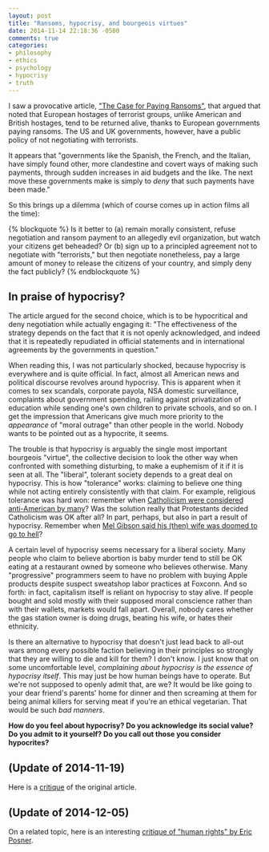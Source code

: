```yaml
---
layout: post
title: "Ransoms, hypocrisy, and bourgeois virtues"
date: 2014-11-14 22:18:36 -0500
comments: true
categories:
- philosophy
- ethics
- psychology
- hypocrisy
- truth
---
```

I saw a provocative article, ["The Case for Paying Ransoms"](http://www.nybooks.com/blogs/nyrblog/2014/nov/12/case-for-paying-ransoms/), that argued that noted that European hostages of terrorist groups, unlike American and British hostages, tend to be returned alive, thanks to European governments paying ransoms. The US and UK governments, however, have a public policy of not negotiating with terrorists.

It appears that "governments like the Spanish, the French, and the Italian, have simply found other, more clandestine and covert ways of making such payments, through sudden increases in aid budgets and the like. The next move these governments make is simply to *deny* that such payments have been made."

So this brings up a dilemma (which of course comes up in action films all the time):

{% blockquote %}
Is it better to (a) remain morally consistent, refuse negotiation and ransom payment to an allegedly evil organization, but watch your citizens get beheaded? Or (b) sign up to a principled agreement not to negotiate with "terrorists," but then negotiate nonetheless, pay a large amount of money to release the citizens of your country, and simply deny the fact publicly?
{% endblockquote %}

## In praise of hypocrisy?

The article argued for the second choice, which is to be hypocritical and deny negotiation while actually engaging it: "The effectiveness of the strategy depends on the fact that it is not openly acknowledged, and indeed that it is repeatedly repudiated in official statements and in international agreements by the governments in question."

When reading this, I was not particularly shocked, because hypocrisy is everywhere and is quite official. In fact, almost all American news and political discourse revolves around hypocrisy. This is apparent when it comes to sex scandals, corporate payola, NSA domestic surveillance, complaints about government spending, railing against privatization of education while sending one's own children to private schools, and so on. I get the impression that Americans give much more priority to the *appearance* of "moral outrage" than other people in the world. Nobody wants to be pointed out as a hypocrite, it seems.

The trouble is that hypocrisy is arguably the single most important bourgeois "virtue", the collective decision to look the other way when confronted with something disturbing, to make a euphemism of it if it is seen at all. The "liberal", tolerant society depends to a great deal on hypocrisy. This is how "tolerance" works: claiming to believe one thing while not acting entirely consistently with that claim. For example, religious tolerance was hard won: remember when [Catholicism were considered anti-American by many](http://en.wikipedia.org/wiki/Know_Nothing)? Was the solution really that Protestants decided Catholicism was OK after all? In part, perhaps, but also in part a result of hypocrisy. Remember when [Mel Gibson said his (then) wife was doomed to go to hell](http://www.today.com/id/4224452/ns/today-entertainment/t/mel-gibson-says-his-wife-could-be-going-hell/)?

A certain level of hypocrisy seems necessary for a liberal society. Many people who claim to believe abortion is baby murder tend to still be OK eating at a restaurant owned by someone who believes otherwise. Many "progressive" programmers seem to have no problem with buying Apple products despite suspect sweatshop labor practices at Foxconn. And so forth: in fact, capitalism itself is reliant on hypocrisy to stay alive. If people bought and sold mostly with their supposed moral conscience rather than with their wallets, markets would fall apart. Overall, nobody cares whether the gas station owner is doing drugs, beating his wife, or hates their ethnicity.

Is there an alternative to hypocrisy that doesn't just lead back to all-out wars among every possible faction believing in their principles so strongly that they are willing to die and kill for them? I don't know. I just know that on some uncomfortable level, *complaining about hypocrisy is the essence of hypocrisy itself*. This may just be how human beings have to operate. But we're not supposed to openly admit that, are we? It would be like going to your dear friend's parents' home for dinner and then screaming at them for being animal killers for serving meat if you're an ethical vegetarian. That would be such *bad manners*.

**How do you feel about hypocrisy? Do you acknowledge its social value? Do you admit to it yourself? Do you call out those you consider hypocrites?**

## (Update of 2014-11-19)

Here is a [critique](http://www.nybooks.com/blogs/nyrblog/2014/nov/19/ransoms-real-cost/) of the original article.

## (Update of 2014-12-05)

On a related topic, here is an interesting [critique of "human rights" by Eric Posner](http://www.theguardian.com/news/2014/dec/04/-sp-case-against-human-rights).
